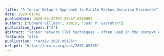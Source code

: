 ```yaml
---
title: "A Tensor Network Approach to Finite Markov Decision Processes"
date: 2020-01-01
publishDate: 2020-06-22T07:29:57.605089Z
authors: ["Edward Gillman", admin, "Juan P. Garrahan"]
publication_types: ["3"]
abstract: "Tensor network (TN) techniques - often used in the context of quantum many-body physics - have shown promise as a tool for tackling machine learning (ML) problems. The application of TNs to ML, however, has mostly focused on supervised and unsupervised learning. Yet, with their direct connection to hidden Markov chains, TNs are also naturally suited to Markov decision processes (MDPs) which provide the foundation for reinforcement learning (RL). Here we introduce a general TN formulation of finite, episodic and discrete MDPs. We show how this formulation allows us to exploit algorithms developed for TNs for policy optimisation, the key aim of RL. As an application we consider the issue - formulated as an RL problem - of finding a stochastic evolution that satisfies specific dynamical conditions, using the simple example of random walk excursions as an illustration."
featured: false
publication: "*ArXiv:2002.05185*"
url_pdf: "https://arxiv.org/abs/2002.05185"
---
```


